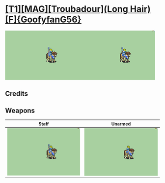# [\[T1\]\[MAG\]\[Troubadour\]\(Long Hair\)\[F\]{GoofyfanG56}](./)

<img src="./7.%20Staff/Staff_000.png" alt="[T1][MAG][Troubadour](Long Hair)[F]{GoofyfanG56} standing" />

## Credits



## Weapons


|Staff |Unarmed |
|  :---: | :---: |
| <img alt="Staff animation" src="./7.%20Staff/Staff.gif" /> | <img alt="Unarmed animation" src="./8.%20Unarmed/Unarmed.gif" /> |
